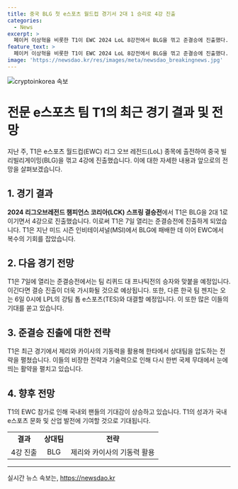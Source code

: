 ```yaml
---
title: 중국 BLG 첫 e스포츠 월드컵 경기서 2대 1 승리로 4강 진출
categories:
  - News
excerpt: >
  페이커 이상혁을 비롯한 T1이 EWC 2024 LoL 8강전에서 BLG을 꺾고 준결승에 진출했다. T1은 픽과 전략을 활용해 승리하며 국제전 패배를 설욕했다. 이에 T1의 결승 진출이 예상되며, 한국 팀 젠지 역시 강팀 TES와 대결할 예정이다.
feature_text: >
  페이커 이상혁을 비롯한 T1이 EWC 2024 LoL 8강전에서 BLG을 꺾고 준결승에 진출했다. T1은 픽과 전략을 활용해 승리하며 국제전 패배를 설욕했다. 이에 T1의 결승 진출이 예상되며, 한국 팀 젠지 역시 강팀 TES와 대결할 예정이다.
image: 'https://newsdao.kr/res/images/meta/newsdao_breakingnews.jpg'
---
```


<p><img src="https://newsdao.kr/res/images/meta/newsdao_breakingnews.jpg" alt="cryptoinkorea 속보" /></p>

<h1>전문 e스포츠 팀 T1의 최근 경기 결과 및 전망</h1>

<p data-ke-size="size16">지난 주, T1은 e스포츠 월드컵(EWC) 리그 오브 레전드(LoL) 종목에 출전하여 중국 빌리빌리게이밍(BLG)을 꺾고 4강에 진출했습니다. 이에 대한 자세한 내용과 앞으로의 전망을 살펴보겠습니다.</p>

<h2 data-ke-size="size26">1. 경기 결과</h2>

<p data-ke-size="size16"><b>2024 리그오브레전드 챔피언스 코리아(LCK) 스프링 결승전</b>에서 T1은 BLG을 2대 1로 이기면서 4강으로 진출했습니다. 이로써 T1은 7일 열리는 준결승전에 진출하게 되었습니다. T1은 지난 미드 시즌 인비테이셔널(MSI)에서 BLG에 패배한 데 이어 EWC에서 복수의 기회를 잡았습니다.</p>

<h2 data-ke-size="size26">2. 다음 경기 전망</h2>

<p data-ke-size="size16">T1은 7일에 열리는 준결승전에서는 팀 리퀴드 대 프나틱전의 승자와 맞붙을 예정입니다. 이긴다면 결승 진출이 더욱 가시화될 것으로 예상됩니다. 또한, 다른 한국 팀 젠지는 오는 6일 0시에 LPL의 강팀 톱 e스포츠(TES)와 대결할 예정입니다. 이 또한 많은 이들의 기대를 쏟고 있습니다.</p>

<h2 data-ke-size="size26">3. 준결승 진출에 대한 전략</h2>

<p data-ke-size="size16">T1은 최근 경기에서 제리와 카이사의 기동력을 활용해 한타에서 상대팀을 압도하는 전략을 펼쳤습니다. 이들의 비장한 전략과 기술력으로 인해 다시 한번 국제 무대에서 눈에 띄는 활약을 펼치고 있습니다.</p>

<h2 data-ke-size="size26">4. 향후 전망</h2>

<p data-ke-size="size16">T1의 EWC 참가로 인해 국내외 팬들의 기대감이 상승하고 있습니다. T1의 성과가 국내 e스포츠 문화 및 산업 발전에 기여할 것으로 기대됩니다.</p>

<table>
    <tbody>
        <tr>
            <td style="text-align: center; height: 17px;"><b>결과</b></td>
            <td style="text-align: center; height: 17px;"><b>상대팀</b></td>
            <td style="text-align: center; height: 17px;"><b>전략</b></td>
        </tr>
        <tr>
            <td style="text-align: center; height: 17px;">4강 진출</td>
            <td style="text-align: center; height: 17px;">BLG</td>
            <td style="text-align: center; height: 17px;">제리와 카이사의 기동력 활용</td>
        </tr>
    </tbody>
</table>

<p><hr></p>
실시간 뉴스 속보는, <a href="https://newsdao.kr" rel="dofollow">https://newsdao.kr</a>


